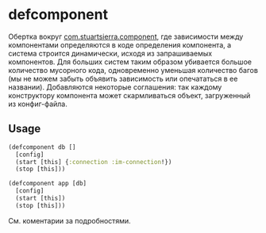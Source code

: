 # defcomponent

Обертка вокруг [com.stuartsierra.component](https://github.com/stuartsierra/component), где зависимости между компонентами
определяются в коде определения компонента, а система строится динамически,
исходя из запрашиваемых компонентов. Для больших систем таким образом убивается большое количество мусорного кода,
одновременно уменьшая количество багов (мы не можем забыть объявить
зависимость или опечататься в ее названии). Добавляются некоторые соглашения: так каждому конструктору компонента может скармливаться
объект, загруженный из конфиг-файла.

## Usage

```clojure
(defcomponent db []
  [config]
  (start [this] {:connection :im-connection!})
  (stop [this]))

(defcomponent app [db]
  [config]
  (start [this])
  (stop [this]))
```

См. коментарии за подробностями.
